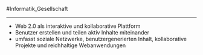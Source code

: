 #Informatik_Gesellschaft
***
- Web 2.0 als interaktive und kollaborative Plattform
- Benutzer erstellen und teilen aktiv Inhalte miteinander
- umfasst soziale Netzwerke, benutzergenerierten Inhalt, kollaborative Projekte und reichhaltige Webanwendungen